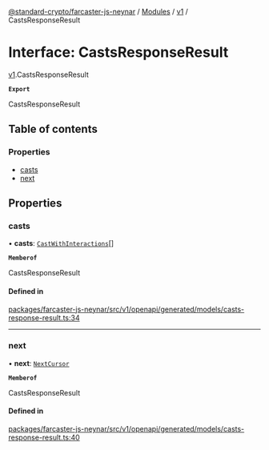 [@standard-crypto/farcaster-js-neynar](../README.md) / [Modules](../modules.md) / [v1](../modules/v1.md) / CastsResponseResult

# Interface: CastsResponseResult

[v1](../modules/v1.md).CastsResponseResult

**`Export`**

CastsResponseResult

## Table of contents

### Properties

- [casts](v1.CastsResponseResult.md#casts)
- [next](v1.CastsResponseResult.md#next)

## Properties

### casts

• **casts**: [`CastWithInteractions`](../modules/v1.md#castwithinteractions)[]

**`Memberof`**

CastsResponseResult

#### Defined in

[packages/farcaster-js-neynar/src/v1/openapi/generated/models/casts-response-result.ts:34](https://github.com/standard-crypto/farcaster-js/blob/main/packages/farcaster-js-neynar/src/v1/openapi/generated/models/casts-response-result.ts#L34)

___

### next

• **next**: [`NextCursor`](v1.NextCursor.md)

**`Memberof`**

CastsResponseResult

#### Defined in

[packages/farcaster-js-neynar/src/v1/openapi/generated/models/casts-response-result.ts:40](https://github.com/standard-crypto/farcaster-js/blob/main/packages/farcaster-js-neynar/src/v1/openapi/generated/models/casts-response-result.ts#L40)
